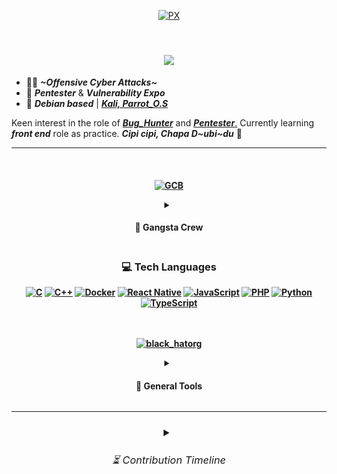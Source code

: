 <div align="center">

[![PX](https://github.com/pxcs/intro/assets/151133481/32dd204f-ed1e-4371-8979-27e8095cac7b)](https://www.interpol.int/Crimes/Cybercrime)</div>
<img src="https://www.animatedimages.org/data/media/562/animated-line-image-0378.gif" width="1000" height="2" />

<h1 align="center">
<img src="https://readme-typing-svg.herokuapp.com/?font=Exo+2&size=35&center=true&vCenter=true&width=500&height=70&duration=4000&color=3CEAFF&lines=Hi+There!👾+;+Welcome+to+my+Github!;" />
</h1>

- 🥷🏻 ***~Offensive Cyber Attacks~***
- 🛑 ***Pentester*** & ***Vulnerability Expo***
- 💠 ***Debian based*** | [***Kali, Parrot_O.S***](https://academy.hackthebox.com/achievement/badge/2ec51d1d-0e37-11ef-b18d-bea50ffe6cb4)

Keen interest in the role of [***Bug_Hunter***](https://academy.hackthebox.com/achievement/badge/1e8fd2d6-0e42-11ef-b18d-bea50ffe6cb4) and [***Pentester***.](https://academy.hackthebox.com/achievement/badge/61d8b924-2ed0-11ef-b18d-bea50ffe6cb4) Currently learning ***front end*** role as practice. ***Cipi cipi, Chapa D~ubi~du*** 🔱

<hr>

<h4 align="center"><br>

[![GCB](https://github.com/pxcs/intro/assets/151133481/5d48967c-a58e-4630-a280-81b8923f1d67)](https://www.wired.com/story/cybersecurity-marginalized-communities-problem/)
<details>
<summary><h4> 🦈 Gangsta Crew </h4></summary>
<details>
<summary><h4> ⛏️ Dev </h4></summary>
      
[![brute-forcing](https://github.com/pxcs/intro/assets/151133481/8501f603-6390-4851-9c18-d0b2009c600a)](https://github.com/Sulaimannabdul/WannaCry2.0)

[![kerberos](https://github.com/pxcs/intro/assets/151133481/693e41fa-f360-404e-b4df-36fcc3e60a9e)](https:/github.com/Sulaimannabdul/KerberossianCracker)

[![BME](https://github.com/pxcs/pxcs/assets/151133481/0ee57c3b-4528-413b-91e6-22f289990ca9)](https://github.com/pxcs/BlackMarlinExec)

[![https-attack](https://github.com/pxcs/intro/assets/151133481/1f239478-540b-4fe0-98e8-1538762d6cb8)](https://doubleoctopus.com/security-wiki/threats-and-tools/https-spoofing/)
</details>
</div>
<a href="https://www.blackhat.com/us-23/spotlight.html">
    <img align="center" alt="Git" width="50px" style="padding-right:10px;" src="https://static.thenounproject.com/png/2724524-200.png" /></a>
<link rel="stylesheet" href="style.css">
<img src="" alt="">
</div>
<h6><strong><em>Bug Bounty, Penetration Testing, Malware Development, Threat Intelligence</em></strong></h6>
</details><img src="https://www.animatedimages.org/data/media/562/animated-line-image-0378.gif" width="1000" height="2" />
<div align="center">
    
### 💻 Tech Languages
[![C](https://img.shields.io/badge/c-%2300599C.svg?style=for-the-badge&logo=c&logoColor=white)](https://www.programiz.com/c-programming)
[![C++](https://img.shields.io/badge/c++-%2300599C.svg?style=for-the-badge&logo=c%2B%2B&logoColor=white)](https://www.programiz.com/cpp-programming) 
[![Docker](https://img.shields.io/badge/docker-%230db7ed.svg?style=for-the-badge&logo=docker&logoColor=white)](https://www.docker.com/#build)
[![React Native](https://img.shields.io/badge/react_native-%2320232a.svg?style=for-the-badge&logo=react&logoColor=%2361DAFB)](https://reactnative.dev/)
[![JavaScript](https://img.shields.io/badge/javascript-%23323330.svg?style=for-the-badge&logo=javascript&logoColor=%23F7DF1E)](https://www.javascript.com/) 
[![PHP](https://img.shields.io/badge/php-%23777BB4.svg?style=for-the-badge&logo=php&logoColor=white)](https://www.php.net/) 
[![Python](https://img.shields.io/badge/python-3670A0?style=for-the-badge&logo=python&logoColor=ffdd54)](https://www.python.org/about/gettingstarted/) 
[![TypeScript](https://img.shields.io/badge/typescript-%23007ACC.svg?style=for-the-badge&logo=typescript&logoColor=white)](https://www.typescriptlang.org/)
<br><br><br>

[![black_hatorg](https://github.com/pxcs/intro/assets/151133481/a516efb4-a8d3-490d-afa6-ff8475b81638)](github.com/pxcs)
<div align="center">
<details>
<summary><h4> 🧰 General Tools </h4></summary><br>

<a href="https://code.visualstudio.com/">
    <img align="center" alt="VSCode" width="50px" style="padding-right:10px;" src="https://uxwing.com/wp-content/themes/uxwing/download/brands-and-social-media/visual-studio-code-icon.png" /></a>
<a href="https://atom-editor.cc/">
    <img align="center" alt="SublimeText" width="50px" style="padding-right:10px;" src="https://www.svgrepo.com/show/353433/atom-icon.svg" /></a>
<a href="https://www.scaler.com/topics/cyber-security/what-is-linux-terminal/">
    <img align="center" alt="Terminal" width="50px" style="padding-right:10px;" src="https://icons.iconarchive.com/icons/alecive/flatwoken/512/Apps-Terminal-Root-icon.png" /></a>
<a href="https://git-scm.com/">
    <img align="center" alt="Git" width="50px" style="padding-right:10px;" src="https://git-scm.com/images/logos/downloads/Git-Icon-1788C.png" /></a>
<a href="https://www.jetbrains.com/">
    <img align="center" alt="JetBrains" width="50px" style="padding-right:10px;" src="https://img.informer.com/icons_mac/png/128/419/419584.png" /></a><br><br>

<details>
<summary><h4> 🔫 More Tools </h4></summary>
<br><img align="center" alt="KaliLinux" width="28px" style="padding-right:10px;" src="https://seeklogo.com/images/K/kali-linux-logo-AED181186E-seeklogo.com.png" />
<img align="center" alt="ParrotOS" width="28px" style="padding-right:10px;" src="https://jessehirsh.com/content/images/size/w960/2020/08/Parrot_Logo.png" />
<img align="center" alt="BackBox" width="27px" style="padding-right:10px;" src="https://freepngimg.com/thumb/gnome/59140-backbox-operating-systems-linux-distribution-mint.png" />
<img align="center" alt="Metasploit" width="28px" style="padding-right:10px;" src="https://www.kali.org/tools/metasploit-framework/images/metasploit-framework-logo.svg" />
<img align="center" alt="HashCat" width="27px" style="padding-right:10px;" src="https://github.com/pxcs/intro/assets/151133481/64f82b29-99fc-43e5-927e-e55bc4e9fca8" />
<img align="center" alt="JohnTheRipper" width="28px" style="padding-right:10px;" src="https://www.kali.org/tools/john/images/john-logo.svg" />
<img align="center" alt="Intruder" width="30px" style="padding-right:10px;" src="https://avatars.githubusercontent.com/u/39119616?s=200&v=4" />
<img align="center" alt="Airgeddon" width="26px" style="padding-right:10px;" src="https://www.kali.org/tools/airgeddon/images/airgeddon-logo.svg" />
<img align="center" alt="TroloJan" width="26px" style="padding-right:10px;" src="https://github.com/pxcs/intro/assets/151133481/2efd9ad8-6894-453b-93dc-3d8d9d1844fc" /><br><br>
<img align="center" alt="Nikto" width="32px" style="padding-right:10px;" src="https://www.kali.org/tools/nikto/images/nikto-logo.svg" />
<img align="center" alt="Nmap" width="30px" style="padding-right:10px;" src="https://www.kali.org/tools/nmap/images/nmap-logo.svg" />
<img align="center" alt="KeyScore" width="32px" style="padding-right:10px;" src="https://upload.wikimedia.org/wikipedia/commons/9/97/XKeyscore_backround_removed.png" />
<img align="center" alt="Beef-XSS" width="30px" style="padding-right:10px;" src="https://cdn.freelogovectors.net/wp-content/uploads/2017/05/Bull-Png-image-11.png" />
<img align="center" alt="mininethunter" width="30px" style="padding-right:10px;" src="https://gitlab.com/uploads/-/system/group/avatar/5043946/nethunter.png" />
<img align="center" alt="Evil-winrm" width="30px" style="padding-right:10px;" src="https://www.kali.org/tools/evil-winrm/images/evil-winrm-logo.svg" />
<img align="center" alt="Ghidra" width="32px" style="padding-right:10px;" src="https://www.kali.org/tools/ghidra/images/ghidra-logo.svg" />
<img align="center" alt="BloodHound" width="32px" style="padding-right:10px;" src="https://www.kali.org/tools/bloodhound/images/bloodhound-logo.svg" /><br><br>
    <pre style="border: none; outline: none;">────────────────────────────────────────────────────────────────</pre>
    <p><strong>🐺<em>Watch Dog</em></strong></p>
<img align="center" alt="BlackMamba" width="29px" style="padding-right:10px;" src="https://miro.medium.com/v2/resize:fit:1122/1*_pc0k3ZBgaIWgAFLM2EoVw.png" />
<img align="center" alt="Bettercap" width="30px" style="padding-right:10px;" src="https://www.kali.org/tools/bettercap/images/bettercap-logo.svg" />
<img align="center" alt="SQLmap" width="30px" style="padding-right:10px;" src="https://www.kali.org/tools/sqlmap/images/sqlmap-logo.svg" />
<img align="center" alt="Fierce" width="30px" style="padding-right:10px;" src="https://www.kali.org/tools/fierce/images/fierce-logo.svg" />
<img align="center" alt="Clang" width="33px" style="padding-right:10px;" src="https://llvm.org/img/DragonMedium.png" />
<img align="center" alt="ProxyChains" width="32px" style="padding-right:10px;" src="https://gitlab.com/uploads/-/system/project/avatar/11903991/kali-proxychains.png" />
<img align="center" alt="MasScan" width="30px" style="padding-right:10px;" src="https://www.kali.org/tools/masscan/images/masscan-logo.svg" />
<img align="center" alt="GuruTrojan" width="30px" style="padding-right:10px;" src="https://github.com/pxcs/intro/assets/151133481/2f8d3e29-e5d4-40d2-ad3a-1f88374e95a4" /><br><br>
<img align="center" alt="Hydra" width="30px" style="padding-right:10px;" src="https://www.kali.org/tools/hydra/images/hydra-logo.svg" />
<img align="center" alt="CrackmapExec" width="30px" style="padding-right:10px;" src="https://www.kali.org/tools/crackmapexec/images/crackmapexec-logo.svg" />
<img align="center" alt="Ettercap" width="33px" style="padding-right:10px;" src="https://www.kali.org/tools/ettercap/images/ettercap-logo.svg" />
<img align="center" alt="JokerSpyware" width="30px" style="padding-right:10px;" src="https://png.pngtree.com/png-vector/20230808/ourmid/pngtree-the-joker-vector-png-image_6882698.png" />
<img align="center" alt="Pixiewps" width="30px" style="padding-right:10px;" src="https://www.kali.org/tools/pixiewps/images/pixiewps-logo.svg" />
<img align="center" alt="DarkVSCode" width="28px" style="padding-right:10px;" src="https://static-00.iconduck.com/assets.00/visual-studio-icon-256x255-fpc5q7fs.png" />
<img align="center" alt="Hiddeneye" width="30px" style="padding-right:10px;" src="https://bit.ly/3WhpUTU" />
<img align="center" alt="Smilodon" width="30px" style="padding-right:10px;" src="https://github.com/pxcs/intro/assets/151133481/621ab1a0-7c36-409f-bbe2-4da2ed813063" /><br><br>
<details>
<summary><h4><b>🪬 Reaper Scythe</b></h4></summary>
    <details>
        <summary><h5>🦅 <strong><em>Frecklier...</em></strong></h5></summary>
 <p><img align="center" alt="Johnny" width="43px" style="padding-right:10px;" src="https://bit.ly/3xY8y40" />
    <img align="center" alt="Tarantalware" width="40px" style="padding-right:10px;" src="https://png.pngtree.com/png-vector/20240206/ourmid/pngtree-spider-insect-png-image_11729286.png" />
    <img align="center" alt="NetHunter" width="40px" style="padding-right:10px;" src="https://www.kali.org/blog/kali-linux-2022-4-release/images/kali-nethunter-logo-dragon-grey-transparent.png" />
    <img align="center" alt="DACL" width="45px" style="padding-right:10px;" src="https://github.com/pxcs/intro/assets/151133481/139166aa-1a3a-4d9d-8479-4d18d1ade76b" />
    <img align="center" alt="CraxsRat" width="40px" style="padding-right:10px;" src="https://venom.software/wp-content/uploads/2023/01/craxs-logo.png" />
    <img align="center" alt="Kerberos" width="45px" style="padding-right:10px;" src="https://images.ctfassets.net/5owu3y35gz1g/6WRxehYWOAoadFucK9Wv9J/df264ff6f8559c85bb4fc69ce8f24b5c/Hades_About_Image_01.png" /><br><br>
    <img align="center" alt="Reaver" width="41px" style="padding-right:10px;" src="https://github.com/pxcs/intro/assets/151133481/e3f5421d-94b1-49ce-ac3d-cee2ea679137" />
    <img align="center" alt="OniSpyware" width="38px" style="padding-right:10px;" src="https://github.com/pxcs/intro/assets/151133481/d5cc10f9-0b72-4047-a763-ed256fabefc3" />
    <img align="center" alt="Botnetandroid" width="42px" style="padding-right:10px;" src="https://venom.software/wp-content/uploads/2022/10/anubis.png" />
    <img align="center" alt="TimberDNS" width="43px" style="padding-right:10px;" src="https://bit.ly/3UqJY3n" />
    <img align="center" alt="MITMattack" width="42px" style="padding-right:10px;" src="https://github.com/pxcs/intro/assets/151133481/63a76aa2-e00c-4563-9ffa-cc737e1b812e" />
    <img align="center" alt="EagleHawking" width="40px" style="padding-right:10px;" src="https://github.com/pxcs/intro/assets/151133481/f3c25358-bda7-4932-a03e-5073ea9bf088" /></p>
    </details><img src="https://www.animatedimages.org/data/media/562/animated-line-image-0378.gif" width="550" height="2" />
        <details>
        <summary><h5>⚡<strong><em>Manace to Society</em></strong></h5></summary>
 <p><img align="center" alt="KerberosPRO" width="53px" style="padding-right:10px;" src="https://revthandeka.org/wp-content/uploads/2019/08/cerberus-illustration.png" />
    <img align="center" alt="Pegasus" width="50px" style="padding-right:10px;" src="https://www.pngall.com/wp-content/uploads/13/Pegasus-PNG-Clipart.png" />
    <img align="center" alt="DarkFlipper" width="47px" style="padding-right:10px;" src="https://cdn.flipperzero.one/qFlipper_macOS_256px_ugly.png" />
    <img align="center" alt="iOSbotnet" width="50px" style="padding-right:10px;" src="https://github.com/pxcs/intro/assets/151133481/64bc3e0e-dad5-431c-83f5-7d6f46bce875" />
    <img align="center" alt="RATrooting" width="50px" style="padding-right:10px;" src="https://bit.ly/3JPUSuA" /></p>
</details>
</details></div>
<div align="center">
<hr>

<h3><details>
<summary><h6>⏳ Contribution Timeline</h6></summary>
<br> 
<tr>
<td align="center">
<img src="https://github.com/pxcs/pxcs/assets/151133481/713581b9-a222-4938-950b-3e7f1b76a01e" />
</td>
</tr>
<br>
    <a href="https://github.com/pxcs">
      <img src="https://github-readme-activity-graph.vercel.app/graph?username=pxcs&bg_color=ff2828&color=ffffff&line=d5d5d5&point=600204&area=true&hide_border=true)](https://github.com/ashutosh00710/github-readme-activity-graph" /></a>
    <details>
<summary><h6><b>🔐 Hacking Achievement</b></h6></summary>
<h6>🌥️<strong><em>Try Hack Me</em></strong></h6>
    <img align="center" alt="linuxescprivilages" width="50px" style="padding-right:10px;" src="https://tryhackme.com/img/badges/linuxprivesc.svg" />
    <img align="center" alt="investigations" width="50px" style="padding-right:10px;" src="https://tryhackme.com/img/badges/investigations_badge.svg" />
    <img align="center" alt="attackingAD" width="50px" style="padding-right:10px;" src="https://tryhackme.com/img/badges/attackingad.svg" /><br>
        <img src="https://www.animatedimages.org/data/media/562/animated-line-image-0378.gif" width="550" height="2" />
        <h6>⚡<strong><em>Hack The Box Academy</em></strong></h6>
    <img align="center" alt="blind-sql" width="50px" style="padding-right:10px;" src="https://academy.hackthebox.com/storage/badges/throwing-payloads-in-the-dark.png" />
    <img align="center" alt="bbhpath" width="50px" style="padding-right:10px;" src="https://academy.hackthebox.com/storage/badges/ready-to-hunt-bugs-for-fund-and-profit.png" />
    <img align="center" alt="modernwebattack" width="50px" style="padding-right:10px;" src="https://academy.hackthebox.com/storage/badges/037722a3673e2efc3e9eaa96e42f335f/logo.png" />
    <img align="center" alt="kerberos" width="50px" style="padding-right:10px;" src="https://academy.hackthebox.com/storage/badges/521b5f7166543f399f4e130c427b2219/logo.png" />
    <img align="center" alt="chainattack" width="50px" style="padding-right:10px;" src="https://academy.hackthebox.com/storage/badges/15f22a1d9eb38cfcec15d3c79fca1714/logo.png" />
    <img align="center" alt="Privilege-Escalation" width="50px" style="padding-right:10px;" src="https://academy.hackthebox.com/storage/badges/stand-above-all.png" />
    <img align="center" alt="detecting-windows-attacks" width="50px" style="padding-right:10px;" src="https://academy.hackthebox.com/storage/badges/bbc2198760a18abd0a8110a605475b95/logo.png" />
    <img align="center" alt="cbbh" width="50px" style="padding-right:10px;" src="https://academy.hackthebox.com/storage/badges/53e123c999a8919ef940ed50d9807337/logo.png" />
    <img align="center" alt="cpts" width="50px" style="padding-right:10px;" src="https://academy.hackthebox.com/storage/badges/htb-certified-penetration-testing-specialist.png" /><br><br>
    <hr>
    <h6><strong><em>Black hat hackers, Offensive cyber attacks.</em></strong></h6><br>

[![Assets](https://github.com/pxcs/intro/assets/151133481/af9f3c62-940c-419d-bebe-577bd90c2b43)](https://cybersecurityventures.com/intrusion-daily-cyber-threat-alert/)
</div>
<div align="left">
</details>
<img src="https://www.animatedimages.org/data/media/562/animated-line-image-0111.gif" width="1000" height="5" />

